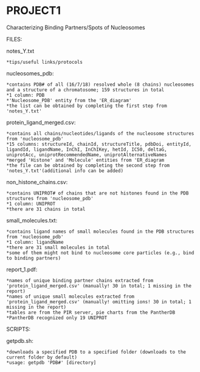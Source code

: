 # PROJECT1
Characterizing Binding Partners/Spots of Nucleosomes


FILES:

  notes_Y.txt
  
    *tips/useful links/protocols

  nucleosomes_pdb:
 
    *contains PDB# of all (16/7/18) resolved whole (8 chains) nucleosomes and a structure of a chromatosome; 159 structures in total              
    *1 column: PDB
    *'Nucleosome_PDB' entity from the 'ER_diagram'
    *the list can be obtained by completing the first step from 'notes_Y.txt'
    
  protein_ligand_merged.csv:
  
    *contains all chains/nucleotides/ligands of the nucleosome structures from 'nucleosome_pdb'
    *15 columns: structureId, chainId, structureTitle, pdbDoi, entityId, ligandId, ligandName, InChI, InChIKey, hetId, IC50, deltaG, uniprotAcc, uniprotRecommendedName, uniprotAlternativeNames
    *merged 'Histone' and 'Molecule' entities from 'ER_diagram
    *the file can be obtained by completing the second step from 'notes_Y.txt'(additional info can be added)
      
  non_histone_chains.csv:
  
    *contains UNIPROT# of chains that are not histones found in the PDB structures from 'nucleosome_pdb'
    *1 column: UNIPROT
    *there are 31 chains in total
    
  small_molecules.txt:
  
    *contains ligand names of small molecules found in the PDB structures from 'nucleosome_pdb'
    *1 column: ligandName
    *there are 31 small molecules in total
    *some of them might not bind to nucleosome core particles (e.g., bind to binding partners)
  
  report_1.pdf:
  
    *names of unique binding partner chains extracted from 'protein_ligand_merged.csv' (manually! 30 in total; 1 missing in the report)
    *names of unique small molecules extracted from 'protein_ligand_merged.csv' (manually! omitting ions! 30 in total; 1 missing in the report)
    *tables are from the PIR server, pie charts from the PantherDB 
    *PantherDB recognized only 19 UNIPROT
    
SCRIPTS:

  getpdb.sh:
  
    *downloads a specified PDB to a specified folder (downloads to the current folder by default)
    *usage: getpdb 'PDB#' [directory]
    
